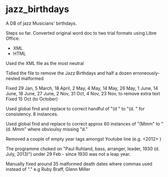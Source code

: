 jazz_birthdays
==============

A DB of jazz Musicians' birthdays.

Steps so far.
Converted original word doc to two trial formats using Libre Office:
 - XML
 - HTML 

Used the XML file as the most neutral

Tidied the file to remove the Jazz Birthdays and half a dozen erroneously-nested malformed <paras>

Fixed 29 Jan, 5 March, 18 April, 2 May, 4 May, 14 May, 26 May, 1 June, 14 June, 18 June, 27 June, 2 Nov, 31 Oct, 4 Nov, 23 Nov, to remove extra text
Fixed 15 Oct (to October)

Used global find and replace to correct handful of "(d " to "(d. " for consistency. 8 instances.

Used global find and replace to correct approx 60 instances of "(Mmm" to "(d. Mmm" where obvioulsy missing "d."

Removed a couple of empty year tags amongst Youtube line (e.g. <2012> )

The programme choked on "Paul Ruhland, bass, arranger, leader, 1930 (d. July, 2013)") under 29 Feb - since 1930 was not a leap year.

Manually fixed around 35 malformed death dates where commas used instead of "." e.g Ruby Braff, Glenn Miller
